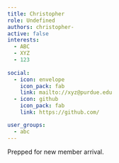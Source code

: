 ```yaml
---
title: Christopher
role: Undefined
authors: christopher-
active: false
interests:
  - ABC
  - XYZ
  - 123
 
social:
  - icon: envelope
    icon_pack: fab
    link: mailto://xyz@purdue.edu
  - icon: github
    icon_pack: fab
    link: https://github.com/

user_groups:
  - abc
---
```

Prepped for new member arrival.